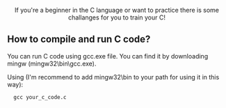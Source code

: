 <p align="center">
  If you're a beginner in the C language or want to practice there is some challanges for you to train your C!
</p>

## How to compile and run C code? ##
You can run C code using gcc.exe file. You can find it by downloading mingw (mingw32\bin\gcc.exe).

Using (I'm recommend to add mingw32\bin to your path for using it in this way):
```batch
  gcc your_c_code.c
```
